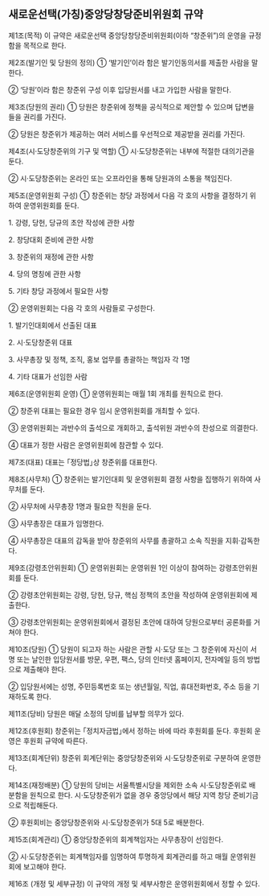 ## 새로운선택(가칭)중앙당창당준비위원회 규약

제1조(목적) 이 규약은 새로운선택 중앙당창당준비위원회(이하 “창준위”)의 운영을 규정함을 목적으로 한다.

제2조(발기인 및 당원의 정의) ① ‘발기인’이라 함은 발기인동의서를 제출한 사람을 말한다.

② ‘당원’이라 함은 창준위 구성 이후 입당원서를 내고 가입한 사람을 말한다.

제3조(당원의 권리) ① 당원은 창준위에 정책을 공식적으로 제안할 수 있으며 답변을 들을 권리를 가진다.

② 당원은 창준위가 제공하는 여러 서비스를 우선적으로 제공받을 권리를 가진다.

제4조(시·도당창준위의 기구 및 역할) ① 시·도당창준위는 내부에 적절한 대의기관을 둔다.

② 시·도당창준위는 온라인 또는 오프라인을 통해 당원과의 소통을 책임진다.

제5조(운영위원회 구성) ① 창준위는 창당 과정에서 다음 각 호의 사항을 결정하기 위하여 운영위원회를 둔다.

1\. 강령, 당헌, 당규의 초안 작성에 관한 사항

2\. 창당대회 준비에 관한 사항

3\. 창준위의 재정에 관한 사항

4\. 당의 명칭에 관한 사항

5\. 기타 창당 과정에서 필요한 사항

② 운영위원회는 다음 각 호의 사람들로 구성한다.

1\. 발기인대회에서 선출된 대표

2\. 시·도당창준위 대표

3\. 사무총장 및 정책, 조직, 홍보 업무를 총괄하는 책임자 각 1명

4\. 기타 대표가 선임한 사람

제6조(운영위원회 운영) ① 운영위원회는 매월 1회 개최를 원칙으로 한다.

② 창준위 대표는 필요한 경우 임시 운영위원회를 개최할 수 있다.

③ 운영위원회는 과반수의 출석으로 개회하고, 출석위원 과반수의 찬성으로 의결한다.

④ 대표가 정한 사람은 운영위원회에 참관할 수 있다.

제7조(대표) 대표는 ｢정당법｣상 창준위를 대표한다.

제8조(사무처) ① 창준위는 발기인대회 및 운영위원회 결정 사항을 집행하기 위하여 사무처를 둔다.

② 사무처에 사무총장 1명과 필요한 직원을 둔다.

③ 사무총장은 대표가 임명한다.

④ 사무총장은 대표의 감독을 받아 창준위의 사무를 총괄하고 소속 직원을 지휘·감독한다.

제9조(강령초안위원회) ① 운영위원회는 운영위원 1인 이상이 참여하는 강령초안위원회를 둔다.

② 강령초안위원회는 강령, 당헌, 당규, 핵심 정책의 초안을 작성하여 운영위원회에 제출한다.

③ 강령초안위원회는 운영위원회에서 결정된 초안에 대하여 당원으로부터 공론화를 거쳐야 한다.

제10조(당원) ① 당원이 되고자 하는 사람은 관할 시·도당 또는 그 창준위에 자신이 서명 또는 날인한 입당원서를 방문, 우편, 팩스, 당의 인터넷 홈페이지, 전자메일 등의 방법으로 제출해야 한다.

② 입당원서에는 성명, 주민등록번호 또는 생년월일, 직업, 휴대전화번호, 주소 등을 기재하도록 한다.

제11조(당비) 당원은 매달 소정의 당비를 납부할 의무가 있다.

제12조(후원회) 창준위는 ｢정치자금법｣에서 정하는 바에 따라 후원회를 둔다. 후원회 운영은 후원회 규약에 따른다.

제13조(회계단위) 창준위 회계단위는 중앙당창준위와 시·도당창준위로 구분하여 운영한다.

제14조(재정배분) ① 당원의 당비는 서울특별시당을 제외한 소속 시·도당창준위로 배분함을 원칙으로 한다. 시·도당창준위가 없을 경우 중앙당에서 해당 지역 창당 준비기금으로 적립해둔다.

② 후원회비는 중앙당창준위와 시·도당창준위가 5대 5로 배분한다.

제15조(회계관리) ① 중앙당창준위의 회계책임자는 사무총장이 선임한다.

② 시·도당창준위는 회계책임자를 임명하여 투명하게 회계관리를 하고 매월 운영위원회에 보고해야 한다.

제16조 (개정 및 세부규정) 이 규약의 개정 및 세부사항은 운영위원회에서 정할 수 있다.